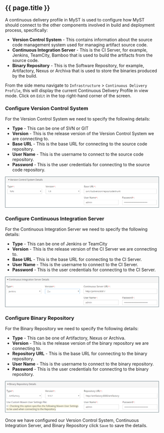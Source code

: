 ## {{ page.title }}

A continuous delivery profile in MyST is used to configure how MyST should connect to the other components involved in build and deployment process, specifically:
* **Version Control System** - This contains information about the source code management system used for managing artifact source code.
* **Continuous Integration Server** - This is the CI Server, for example, Jenkins, TeamCity, Bamboo that is used to build the artifacts from the source code.
* **Binary Repository** - This is the Software Repository, for example, Artifactory, Nexus or Archiva that is used to store the binaries produced by the build.

From the side menu navigate to `Infrastructure` > `Continuous Delivery Profile`, this will display the current Continuous Delivery Profile in view mode. Click on `Edit` in the top right-hand corner of the screen. 

### Configure Version Control System
For the Version Control System we need to specify the following details:
* **Type** - This can be one of SVN or GIT
* **Version** - This is the release version of the Version Control System we are connecting to.
* **Base URL** - This is the base URL for connecting to the source code repository.
* **User Name** - This is the username to connect to the source code repository.
* **Password** - This is the user credentials for connecting to the source code repository.

![](img/cdpVersionControl.png)

### Configure Continuous Integration Server
For the Continuous Integration Server we need to specify the following details:
* **Type** - This can be one of Jenkins or TeamCity
* **Version** - This is the release version of the CI Server we are connecting to.
* **Base URL** - This is the base URL for connecting to the CI Server.
* **User Name** - This is the username to connect to the CI Server.
* **Password** - This is the user credentials for connecting to the CI Server.

![](img/cdpCIServer.png)

### Configure Binary Repository
For the Binary Repository we need to specify the following details:
* **Type** - This can be one of Artifactory, Nexus or Archiva.
* **Version** - This is the release version of the binary repository we are connecting to.
* **Repository URL** - This is the base URL for connecting to the binary repository.
* **User Name** - This is the username to connect to the binary repository.
* **Password** - This is the user credentials for connecting to the binary repository.

![](img/cdpBinaryRepository.png)

Once we have configured our Version Control System, Continuous Integration Server, and Binary Repository click `Save` to save the details.
